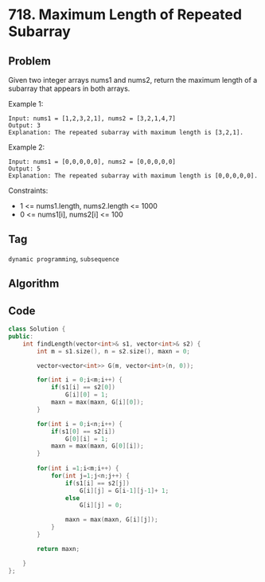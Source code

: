 # 718. Maximum Length of Repeated Subarray
## Problem
Given two integer arrays nums1 and nums2, return the maximum length of a subarray that appears in both arrays.

Example 1:
```
Input: nums1 = [1,2,3,2,1], nums2 = [3,2,1,4,7]
Output: 3
Explanation: The repeated subarray with maximum length is [3,2,1].
```

Example 2:
```
Input: nums1 = [0,0,0,0,0], nums2 = [0,0,0,0,0]
Output: 5
Explanation: The repeated subarray with maximum length is [0,0,0,0,0].
```

Constraints:
- 1 <= nums1.length, nums2.length <= 1000
- 0 <= nums1[i], nums2[i] <= 100

## Tag
```dynamic programming```, ```subsequence```

## Algorithm

## Code

```cpp
class Solution {
public:
    int findLength(vector<int>& s1, vector<int>& s2) {
        int m = s1.size(), n = s2.size(), maxn = 0;

        vector<vector<int>> G(m, vector<int>(n, 0));

        for(int i = 0;i<m;i++) {
            if(s1[i] == s2[0])
                G[i][0] = 1;
            maxn = max(maxn, G[i][0]);
        }

        for(int i = 0;i<n;i++) {
            if(s1[0] == s2[i])
                G[0][i] = 1;
            maxn = max(maxn, G[0][i]);
        }
        
        for(int i =1;i<m;i++) {
            for(int j=1;j<n;j++) {
                if(s1[i] == s2[j]) 
                    G[i][j] = G[i-1][j-1]+ 1;
                else
                    G[i][j] = 0;

                maxn = max(maxn, G[i][j]);
            }
        }

        return maxn;

    }
};
```